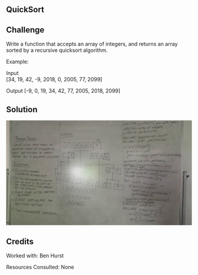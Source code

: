 ## QuickSort

## Challenge

Write a function that accepts an array of integers, and returns an array sorted by a recursive quicksort algorithm.

Example:

Input	
[34, 19, 42, -9, 2018, 0, 2005, 77, 2099]	

Output
[-9, 0, 19, 34, 42, 77, 2005, 2018, 2099]

## Solution

![whiteboard image](quicksort.jpg)

## Credits
Worked with: Ben Hurst

Resources Consulted: None